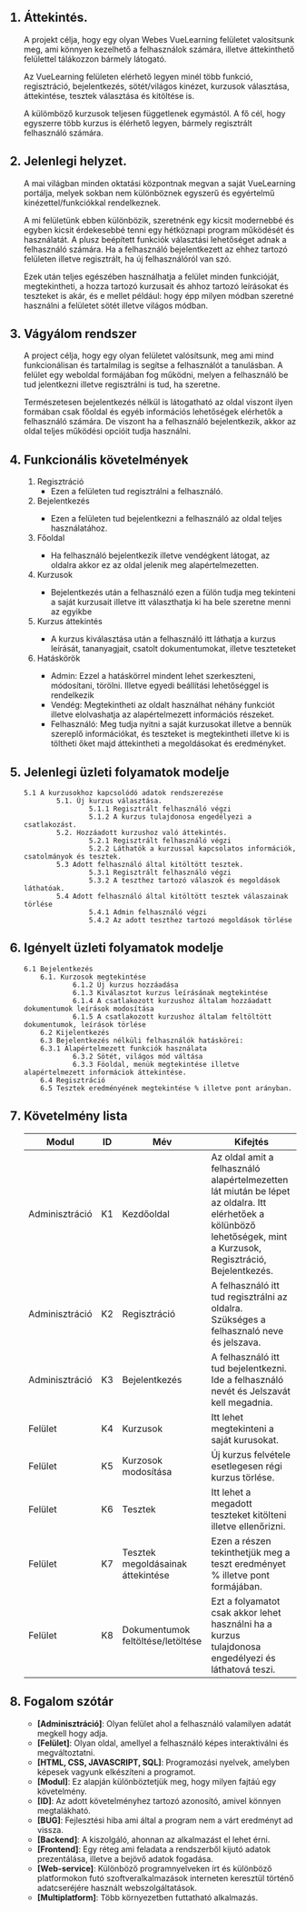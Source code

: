 
<ol>

## <li>Áttekintés.</li>

<p>A projekt célja, hogy egy olyan Webes VueLearning felületet valositsunk meg, ami könnyen kezelhető a felhasználok számára, illetve áttekinthető felülettel tálákozzon bármely látogató. 
</p>

<p>Az VueLearning felületen elérhető legyen minél több funkció, regisztráció, bejelentkezés, sötét/világos kinézet, kurzusok választása, áttekintése, tesztek választása és kitöltése is.   
</p>

<p>A külömböző kurzusok teljesen függetlenek egymástól. A fő cél, hogy egyszerre több kurzus is élérhető legyen, bármely regisztrált felhasználó számára. 
</P>


## <li>Jelenlegi helyzet.</li>
<p>A mai világban minden oktatási központnak megvan a saját VueLearning portálja, melyek sokban nem különböznek egyszerű és egyértelmű kinézettel/funkciókkal rendelkeznek. 
<p>A mi felületünk ebben különbözik, szeretnénk egy kicsit modernebbé és egyben kicsit érdekesebbé tenni egy hétköznapi program működését és használatát. A plusz beépített funkciók választási lehetőséget adnak a felhasználó számára. Ha a felhasználó bejelentkezett az ehhez tartozó felületen illetve regisztrált, ha új felhasználóról van szó.
<p>Ezek után teljes egészében használhatja a felület minden funkcióját, megtekintheti, a hozza tartozó kurzusait és ahhoz tartozó leírásokat és teszteket is akár, és e mellet például: hogy épp milyen módban szeretné használni a felületet sötét illetve világos módban.

</p>

## <li>Vágyálom rendszer</li>
<p>A project célja, hogy egy olyan felületet valósítsunk, meg ami mind funkcionálisan és tartalmilag is segítse a felhasználót a tanulásban. A felület egy weboldal formájában fog működni, melyen a felhasználó be tud jelentkezni illetve regisztrálni is tud, ha szeretne. 
<p>Természetesen bejelentkezés nélkül is látogatható az oldal viszont ilyen formában csak főoldal és egyéb információs lehetőségek elérhetők a felhasználó számára. De viszont ha a felhasználó bejelentkezik, akkor az oldal teljes működési opcióit tudja használni.   
</p>

## <li>Funkcionális követelmények

<ol>
<li> Regisztráció
<ul>
 <li> Ezen a felületen tud regisztrálni a felhasználó.</li>
</ul>
</li>
    <li> Bejelentkezés </li>
<ul>
 <li> Ezen a felületen tud bejelentkezni a felhasználó az oldal teljes használatához.</li>
</ul>
    <li> Főoldal </li>
<ul>
 <li>Ha felhasználó bejelentkezik illetve vendégkent látogat, az oldalra akkor ez az oldal jelenik meg alapértelmezetten.</li>
</ul>
    <li> Kurzusok </li>
    <ul>
 <li>Bejelentkezés után a felhasználó ezen a fülön tudja meg tekinteni a saját kurzusait illetve itt választhatja ki ha bele szeretne menni az egyikbe</li>
</ul>
    <li> Kurzus áttekintés </li>
    <ul>
 <li>A kurzus kiválasztása után a felhasználó itt láthatja a kurzus leírását, tananyagjait, csatolt dokumentumokat, illetve teszteteket</li>
</ul>
<li> Hatáskörök </li>
    <ul>
 <li> Admin: Ezzel a hatáskörrel mindent lehet szerkeszteni, módosítani, törölni. Illetve egyedi beállítási lehetőséggel is rendelkezik </li>
 <li> Vendég: Megtekintheti az oldalt használhat néhány funkciót illetve elolvashatja az alapértelmezett információs részeket.</li>
 <li> Felhasználó: Meg tudja nyitni a saját kurzusokat illetve a bennük szereplő információkat, és teszteket is megtekintheti illetve ki is töltheti őket majd áttekintheti a megoldásokat és eredményket.</li>

</ol>



## <li>Jelenlegi üzleti folyamatok modelje</li>
    5.1 A kurzusokhoz kapcsolódó adatok rendszerezése
            5.1. Új kurzus választása.
                    5.1.1 Regisztrált felhasználó végzi
                    5.1.2 A kurzus tulajdonosa engedélyezi a csatlakozást.
            5.2. Hozzáadott kurzushoz való áttekintés.
                    5.2.1 Regisztrált felhasználó végzi
                    5.2.2 Láthatók a kurzussal kapcsolatos információk, csatolmányok és tesztek.
            5.3 Adott felhasználó által kitöltött tesztek.
                    5.3.1 Regisztrált felhasználó végzi
                    5.3.2 A teszthez tartozó válaszok és megoldások láthatóak.
            5.4 Adott felhasználó által kitöltött tesztek válaszainak törlése
                    5.4.1 Admin felhasználó végzi
                    5.4.2 Az adott teszthez tartozó megoldások törlése

## <li>Igényelt üzleti folyamatok modelje</li>
    6.1 Bejelentkezés
        6.1. Kurzosok megtekintése
                6.1.2 Új kurzus hozzáadása
                6.1.3 Kiválasztot kurzus leírásának megtekintése
                6.1.4 A csatlakozott kurzushoz általam hozzáadatt dokumentumok leírások modosítása
                6.1.5 A csatlakozott kurzushoz általam feltöltött dokumentumok, leírások törlése
        6.2 Kijelentkezés
        6.3 Bejelentkezés nélküli felhasználók hatáskörei:
        6.3.1 Alapértelmezett funkciók használata
                6.3.2 Sötét, világos mód váltása
                6.3.3 Föoldal, menük megtekintése illetve alapértelmezett informáciok áttekintése.
        6.4 Regisztráció
        6.5 Tesztek eredményének megtekintése % illetve pont arányban. 

## <li>Követelmény lista</li>

|Modul|ID|Mév|Kifejtés|
|--------------------|-------------|---------|---------------|
|Adminisztráció|K1|Kezdőoldal|Az oldal amit a felhasználó alapértelmezetten lát miután be lépet az oldalra. Itt elérhetőek a kölünböző lehetőségek, mint a Kurzusok, Regisztráció, Bejelentkezés. |
|Adminisztráció|K2|Regisztráció|A felhasználó itt tud regisztrálni az oldalra. Szükséges a felhasznaló neve és jelszava.|
|Adminisztráció|K3|Bejelentkezés|A felhasználó itt tud bejelentkezni. Ide a felhasználó nevét és Jelszavát kell megadnia.|
|Felület|K4|Kurzusok|Itt lehet megtekinteni a saját kurusokat.|
|Felület|K5|Kurzosok modosítása|Új kurzus felvétele esetlegesen régi kurzus törlése.|
|Felület|K6|Tesztek|Itt lehet a megadott teszteket kitölteni illetve ellenőrizni.|
|Felület|K7|Tesztek megoldásainak áttekintése|Ezen a részen tekinthetjük meg a teszt eredményet % illetve pont formájában.|
|Felület|K8|Dokumentumok feltöltése/letöltése| Ezt a folyamatot csak akkor lehet használni ha a kurzus tulajdonosa engedélyezi és láthatová teszi.|

## <li>Fogalom szótár</li>

<ul>
<li><strong>[Adminisztráció]</strong>: Olyan felület ahol a felhasználó valamilyen adatát megkell hogy adja.</li>

<li> <strong>[Felület]</strong>: Olyan oldal, amellyel a felhasználó képes interaktiválni és megváltoztatni.</li>

<li> <strong>[HTML, CSS, JAVASCRIPT, SQL]</strong>: Programozási nyelvek, amelyben képesek vagyunk elkészíteni a programot.</li>

<li> <strong>[Modul]</strong>: Ez alapján különböztetjük meg, hogy milyen fajtáú egy követelmény.</li>

<li> <strong>[ID]</strong>: Az adott követelményhez tartozó azonosító, amivel könnyen megtalákható.</li>

<li> <strong>[BUG]</strong>: Fejlesztési hiba ami által a program nem a várt eredményt ad vissza.</li>

<li> <strong>[Backend]</strong>: A kiszolgáló, ahonnan az alkalmazást el lehet érni.</li>

<li> <strong>[Frontend]</strong>: Egy réteg ami feladata a rendszerből kijutó adatok prezentálása, illetve a bejövő adatok fogadása.</li>

<li> <strong>[Web-service]</strong>: Különböző programnyelveken írt és különböző platformokon futó szoftveralkalmazások interneten keresztül történő adatcseréjére használt webszolgáltatások.</li>

<li> <strong>[Multiplatform]</strong>: Több környezetben futtatható alkalmazás.</li>
</ul>
</ol>